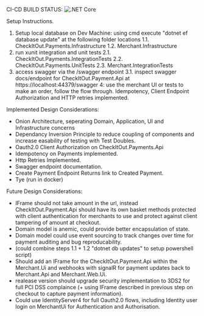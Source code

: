 CI-CD BUILD STATUS: ![.NET Core](https://github.com/DeanHavelock/CheckItOut/workflows/.NET%20Core/badge.svg)

Setup Instructions.
1. Setup local database on Dev Machine: using cmd execute "dotnet ef database update" at the following folder locations
  1.1. CheckItOut.Payments.Infrastructure
  1.2. Merchant.Infrastructure
2. run xunit integration and unit tests
  2.1. CheckItOut.Payments.IntegrationTests
  2.2. CheckItOut.Payments.UnitTests
  2.3. Merchant.IntegrationTests
3. access swagger via the /swagger endpoint
  3.1. inspect swagger docs/endpoint for CheckItOut.Payment.Api at https://localhost:44379/swagger
4: use the merchant UI or tests to make an order, follow the flow through. Idempotency, Client Endpoint Authorization and HTTP retries implemented.

Implemented Design Considerations:
 - Onion Architecture, seperating Domain, Application, UI and Infrastructure concerns
 - Dependancy Inversion Principle to reduce coupling of components and increase easability of testing with Test Doubles.
 - Oauth2.0 Client Authorization on CheckItOut.Payments.Api
 - Idempotency on Payments implemented.
 - Http Retries Implemented.
 - Swagger endpoint documentation.
 - Create Payment Endpoint Returns link to Created Payment.
 - Tye (run in docker)

Future Design Considerations:
 - IFrame should not take amount in the url, instead CheckItOut.Payment.Api should have its own basket methods protected with client authentication for merchants to use and protect against client tampering of amount at checkout.
 - Domain model is anemic, could provide better encapsulation of state.
 - Domain model could use event sourcing to track changes over time for payment auditing and bug reproducability.
 - (could combine steps 1.1 + 1.2 "dotnet db updates" to setup powershell script)
 - Should add an IFrame for the CheckItOut.Payment.Api within the Merchant.Ui and webhooks with signalR for payment updates back to Merchant.Api and Merchant.Web.Ui.
 - realease version should upgrade security implementation to 3DS2 for full PCI DSS complaince (+ using IFrame described in previous step on checkout to capture payment information).
 - Could use IdentityServer4 for full Oauth2.0 flows, including Identity user login on MerchantUi for Authentication and Authorisation.